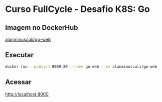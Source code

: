 # Curso FullCycle - Desafio K8S: Go

## Imagem no DockerHub

[alanminusculi/go-web ](https://hub.docker.com/repository/docker/alanminusculi/go-web)

## Executar

```bash
docker run --publish 8000:80 --name go-web --rm alanminusculi/go-web
```

## Acessar

[http://localhost:8000](localhost:8000)